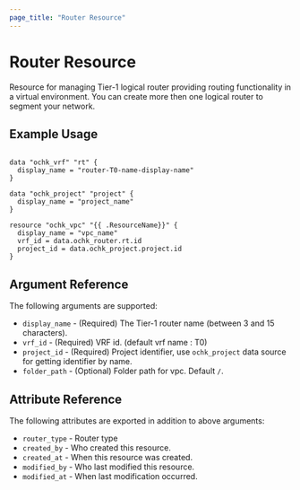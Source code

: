 ```yaml
---
page_title: "Router Resource"
---
```


# Router Resource

Resource for managing Tier-1 logical router providing routing functionality in a virtual environment. 
You can create more then one logical router to segment your network.

## Example Usage

```hcl

data "ochk_vrf" "rt" {
  display_name = "router-T0-name-display-name" 
}

data "ochk_project" "project" {
  display_name = "project_name"
}

resource "ochk_vpc" "{{ .ResourceName}}" {
  display_name = "vpc_name"
  vrf_id = data.ochk_router.rt.id
  project_id = data.ochk_project.project.id
}

```

## Argument Reference

The following arguments are supported:

* `display_name` - (Required) The Tier-1 router name (between 3 and 15 characters).
* `vrf_id` - (Required) VRF id. (default vrf name : T0)
* `project_id` - (Required) Project identifier, use `ochk_project` data source for getting identifier by name.
* `folder_path` - (Optional) Folder path for vpc. Default `/`.

## Attribute Reference

The following attributes are exported in addition to above arguments:
* `router_type` - Router type
* `created_by` - Who created this resource.
* `created_at` - When this resource was created.
* `modified_by` - Who last modified this resource.
* `modified_at` - When last modification occurred.
